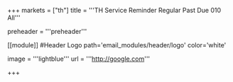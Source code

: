 +++
markets = ["th"]
title = '''TH Service Reminder Regular Past Due 010 All'''


preheader = '''preheader'''

[[module]] #Header Logo
path='email_modules/header/logo'
color='white'

  image = '''lightblue'''
  url = '''http://google.com'''

+++